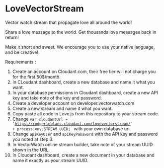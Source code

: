 # LoveVectorStream
Vector watch stream that propagate love all around the world!

Share a love message to the world. Get thousands love messages back in return!

Make it short and sweet. We encourage you to use your native language, and be creative!

Requirements :</br>
1) Create an account on Cloudant.com, their free tier will not charge you for the first 50$/month.</br>
2) In CLoudant dashboard, create a new database and name it what you want.</br>
3) In your database permissions in Cloudant dashboard, create a new API key and take note of the key and password.</br>
4) Create a developer account on developer.vectorwatch.com</br>
5) Create a new stream and name it what you want.</br>
6) Copy paste all code in Love.js from this repository to your stream code.</br>
7) Change <code>var cloudantUrl = 'https://rodgerleblanc.cloudant.com/lovevectorstream/' + process.env.STREAM_UUID;
</code> with your own database url.</br>
8) Change <code>apiKeyUser</code> and <code>apiKeyPassword</code> with the API key and password you noted at step 3.</br>
9) In VectorWatch online stream builder, take note of your stream UUID shown in the URL.</br>
10) In Cloudant dashboard, create a new document in your database and name it exactly as your stream UUID.</br>
